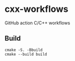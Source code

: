 # cxx-workflows
GitHub action C/C++ workflows

## Build

```
cmake -S. -Bbuild
cmake --build build
```
